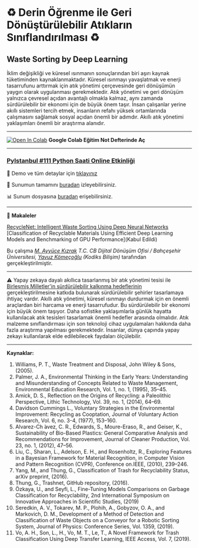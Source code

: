 # :recycle: Derin Öğrenme ile Geri Dönüştürülebilir Atıkların Sınıflandırılması :recycle:

## Waste Sorting by Deep Learning

İklim değişikliği ve küresel ısınmanın sonuçlarından biri aşırı kaynak tüketiminden kaynaklanmaktadır. Küresel ısınmayı yavaşlatmak ve enerji tasarrufunu arttırmak için atık yönetimi çerçevesinde geri dönüşümün yaygın olarak uygulanması gerekmektedir. Atık yönetimi ve geri dönüşüm yalnızca çevresel açıdan avantajlı olmakla kalmaz, aynı zamanda sürdürülebilir bir ekonomi için de büyük önem taşır. İnsan çalışanlar yerine akıllı sistemleri tercih etmek, insanların refahı yüksek ortamlarında çalışmasını sağlamak sosyal açıdan önemli bir adımdır. Akıllı atık yönetimi yaklaşımları önemli bir araştırma alanıdır.


---

[![Open In Colab](https://colab.research.google.com/assets/colab-badge.svg)](https://colab.research.google.com/github/yz-ai/waste-sorting-by-deep-learning/blob/master/notebooks/waste-sorting-by-dl-training.ipynb) **Google Colab Eğitim Not Defterinde Aç**

---

### [PyIstanbul #111 Python Saati Online Etkinliği](https://www.meetup.com/tr-TR/python-istanbul/events/270976079/)

:apple: Demo ve tüm detaylar için [tıklayınız](https://github.com/yz-ai/waste-sorting-by-deep-learning)

:movie_camera: Sunumun tamamını [buradan](https://www.youtube.com/watch?v=5kTNnXin6r8&feature=youtu.be) izleyebilirsiniz.

:bar_chart: Sunum dosyasına [buradan](https://github.com/yz-ai/waste-sorting-by-deep-learning/) erişebilirsiniz.

---

:bookmark_tabs: **Makaleler**

[RecycleNet: Intelligent Waste Sorting Using Deep Neural Networks](https://ieeexplore.ieee.org/document/8466276)
[Classification of Recyclable Materials Using Efficient Deep Learning Models and Benchmarking of GPU Performance](Kabul Edildi)

Bu çalışma *[M. Ayyüce Kızrak](http://www.ayyucekizrak.com/) T.C. CB Dijital Dönüşüm Ofisi / Bahçeşehir Üniversitesi, [Yavuz Kömeçoğlu](http://blog.yavuzkomecoglu.com/) (Kodiks Bilişim)* tarafından gerçekleştirilmiştir.

---

:warning: Yapay zekaya dayalı akıllıca tasarlanmış bir atık yönetimi tesisi ile [Birleşmiş Milletler'in sürdürülebilir kalkınma hedeflerinin](https://ec.europa.eu/international-partnerships/sustainable-development-goals_en) gerçekleştirilmesine katkıda bulunarak sürdürülebilir şehirler tasarlamaya ihtiyaç vardır. Akıllı atık yönetimi, küresel ısınmayı durdurmak için en önemli araçlardan biri harcama ve enerji tasarrufudur. Bu sürdürülebilir bir ekonomi için büyük önem taşıyor. Daha sofistike yaklaşımlarla günlük hayatta kullanılacak atık tesisleri tasarlamak önemli hedefler arasında olmalıdır. Atık malzeme sınıflandırması için son teknoloji cihaz uygulamaları hakkında daha fazla araştırma yapılması gerekmektedir. İnsanlar, dünya çapında yapay zekayı kullanılarak elde edilebilecek faydaları ölçülebilir.

---

**Kaynaklar:**

1.	Williams, P. T., Waste Treatment and Disposal, John Wiley & Sons, (2005).
2.	Palmer, J. A., Environmental Thinking in the Early Years: Understanding and Misunderstanding of Concepts Related to Waste Management, Environmental Education Research, Vol. 1, no. 1, (1995), 35–45.
3.	Amick, D. S., Reflection on the Origins of Recycling: a Paleolithic Perspective, Lithic Technology, Vol. 39, no. 1, (2014), 64–69.
4.	Davidson Cummings L., Voluntary Strategies in the Environmental Improvement: Recycling as Cooptation, Journal of Voluntary Action Research, Vol. 6, no. 3-4, (1977), 153–160.
5.	Alvarez-Ch ́avez, C. R., Edwards, S., Moure-Eraso, R., and Geiser, K., Sustainability of Bio-Based Plastics: General Comparative Analysis and Recommendations for Improvement, Journal of Cleaner Production, Vol. 23, no. 1, (2012), 47–56.
6.	Liu, C., Sharan, L., Adelson, E. H., and Rosenholtz, R., Exploring Features in a Bayesian Framework for Material Recognition, in Computer Vision and Pattern Recognition (CVPR), Conference on.IEEE, (2010), 239–246.
7.	Yang, M., and Thung, G., Classification of Trash for Recyclability Status, arXiv preprint, (2016).
8.	Thung, G., Trashnet, GitHub repository, (2016).
9.	Özkaya, U., and Seyfi, L., Fine-Tuning Models Comparisons on Garbage Classification for Recyclability, 2nd International Symposium on Innovative Approaches in Scientific Studies, (2019)
10.	Seredkin, A. V., Tokarev, M. P., Plohih, A., Gobyzov, O. A., and Markovich, D. M., Development of a Method of Detection and Classification of Waste Objects on a Conveyor for a Robotic Sorting System, Journal of Physics: Conference Series, Vol. 1359, (2019).
11.	Vo, A. H., Son, L., H., Vo, M. T., Le, T., A Novel Framework for Trash Classification Using Deep Transfer Learning, IEEE Access, Vol. 7, (2019).
